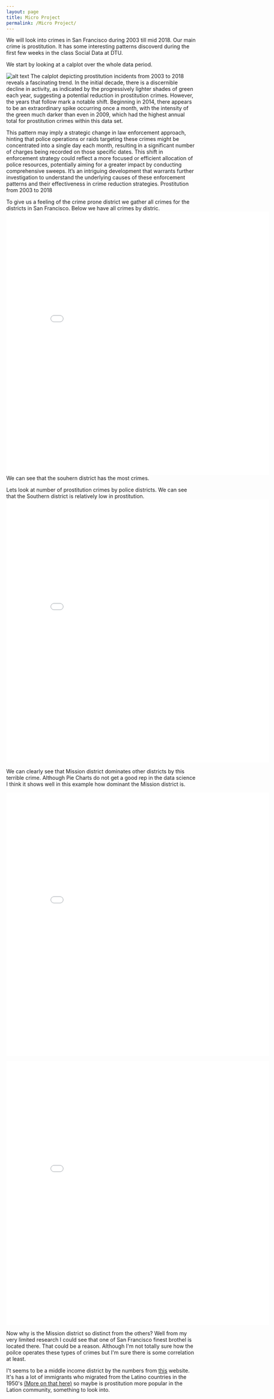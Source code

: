 ```yaml
---
layout: page
title: Micro Project
permalink: /Micro Project/
---
```

We will look into crimes in San Francisco during 2003 till mid 2018.
Our main crime is prostitution. It has some interesting patterns discoverd during the first few weeks in the class Social Data at DTU.

We start by looking at a calplot over the whole data period.

 ![alt text](assets/images/Prosti_calplot03_18.png)
 The calplot depicting prostitution incidents from 2003 to 2018 reveals a fascinating trend. In the initial decade, there is a discernible decline in activity, as indicated by the progressively lighter shades of green each year, suggesting a potential reduction in prostitution crimes. However, the years that follow mark a notable shift. Beginning in 2014, there appears to be an extraordinary spike occurring once a month, with the intensity of the green much darker than even in 2009, which had the highest annual total for prostitution crimes within this data set.

This pattern may imply a strategic change in law enforcement approach, hinting that police operations or raids targeting these crimes might be concentrated into a single day each month, resulting in a significant number of charges being recorded on those specific dates. This shift in enforcement strategy could reflect a more focused or efficient allocation of police resources, potentially aiming for a greater impact by conducting comprehensive sweeps. It’s an intriguing development that warrants further investigation to understand the underlying causes of these enforcement patterns and their effectiveness in crime reduction strategies.
Prostitution from 2003 to 2018

To give us a feeling of the crime prone district we gather all crimes for the districts in San Francisco.
Below we have all crimes by distric. 
 <embed 
       type="text/html" 
       src="../assets/html/map.html"
       width="700"
       height="700"
       >
We can see that the souhern district has the most crimes.

Lets look at number of prostitution crimes by police districts. We can see that the Southern district is relatively low in prostitution.
<embed 
       type="text/html" 
       src="../assets/html/PROSTI_map.html"
       width="700"
       height="700"
       >

We can clearly see that Mission district dominates other districts by this terrible crime. Although Pie Charts do not get a good rep in the data science I think it shows well in this example how dominant the Mission district is.

<embed 
       type="text/html" 
       src="../assets/html/pie_chart_prostitution_crimes.html"
       width="700"
       height="700"
       >

<embed 
       type="text/html" 
       src="../assets/html/bar_chart_prostitution_crimes.html"
       width="700"
       height="700"
       >

Now why is the Mission district so distinct from the others? 
Well from my very limited research I could see that one of San Francisco finest brothel is located there. That could be a reason. Although I'm not totally sure how the poilce operates these types of crimes but I'm sure there is some correlation at least.

I't seems to be a middle income district by the numbers from  [this](https://statisticalatlas.com/place/California/San-Francisco/Household-Income) website. It's has a lot of immigrants who migrated from the Latino countries in the 1950's [(More on that here)](https://www.qualityoflife-themovie.com/website/mission.html) so maybe is prostitution more popular in the Lation community, something to look into.

